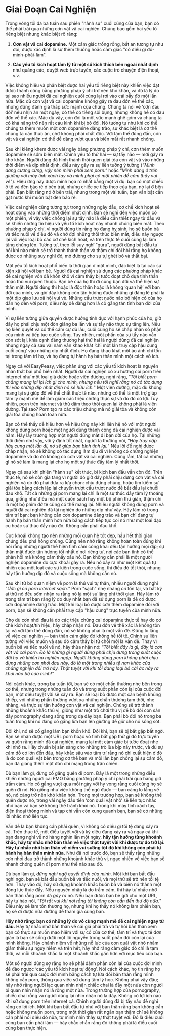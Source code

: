 # Giai Đoạn Cai Nghiện

Trong vòng tối đa ba tuần sau phiên "hành sự" cuối cùng của bạn, bạn có thể phải trải qua những cơn vật vã cai nghiện. Chúng bao gồm hai yếu tố riêng biệt nhưng khác biệt rõ ràng:

1. **Cơn vật vã cai dopamine.** Một cảm giác trống rỗng, bất an tương tự như đói, được xác định là sự thèm thuồng hoặc cảm giác "có điều gì đó-mình-phải-làm".

2. **Các yếu tố kích hoạt tâm lý từ một số kích thích bên ngoài nhất định** như quảng cáo, duyệt web trực tuyến, các cuộc trò chuyện điện thoại, v.v.

Việc không hiểu và phân biệt được hai yếu tố riêng biệt này khiến việc đạt được thành công bằng phương pháp ý chí trở nên khó khăn, và đó là lý do tại sao nhiều người đã cai nghiện cuối cùng lại rơi vào cái bẫy đó một lần nữa. Mặc dù cơn vật vã cai dopamine không gây ra đau đớn về thể xác, nhưng đừng đánh giá thấp sức mạnh của chúng. Chúng ta nói về ‘cơn đau đói’ nếu nhịn ăn một ngày; có thể có tiếng sôi bụng, nhưng không hề có đau đớn về thể xác. Mặc dù vậy, cơn đói là một sức mạnh ghê gớm và chúng ta có khả năng trở nên rất cáu kỉnh khi bị bỏ đói. Nó tương tự như khi cơ thể chúng ta thèm muốn một cơn dopamine dâng trào, sự khác biệt là cơ thể chúng ta cần thức ăn, chứ không phải chất độc. Với tâm thế đúng đắn, cơn vật vã cai nghiện có thể dễ dàng vượt qua và biến mất rất nhanh chóng.

Sau khi kiêng khem được vài ngày bằng phương pháp ý chí, cơn thèm muốn dopamine sẽ sớm biến mất. Chính yếu tố thứ hai — sự tẩy não — mới gây ra khó khăn. Người dùng đã hình thành thói quen giải tỏa cơn vật vã vào những thời điểm và dịp nhất định, điều này gây ra sự liên tưởng ý tưởng (*“Mình đang cương cứng, vậy nên mình phải xem porn."* hoặc “*Mình đang ở trên giường với máy tính xách tay và mình phải có một phiên để cảm thấy vui vẻ*"). Hiệu ứng này được minh họa rõ nhất bằng một ví dụ: bạn có một chiếc ô tô và đèn báo rẽ ở bên trái, nhưng chiếc xe tiếp theo của bạn, nó lại ở bên phải. Bạn biết rằng nó ở bên trái, nhưng trong một vài tuần, bạn vẫn bật cần gạt nước khi muốn bật đèn báo rẽ.

Việc cai nghiện cũng tương tự: trong những ngày đầu, cơ chế kích hoạt sẽ hoạt động vào những thời điểm nhất định. Bạn sẽ nghĩ đến việc muốn có một phiên, vì vậy việc chống lại sự tẩy não là điều cần thiết ngay từ đầu và sẽ khiến những tín hiệu và yếu tố kích hoạt này nhanh chóng biến mất. Theo phương pháp ý chí, vì người dùng tin rằng họ đang hy sinh, họ sẽ buồn bã và tiếc nuối về điều đó và chờ đợi những thôi thúc biến mất, điều này ngược lại với việc loại bỏ các cơ chế kích hoạt, và trên thực tế cuối cùng lại làm tăng chúng lên. Tương tự, theo lối suy nghĩ "guru", người dùng bắt đầu tự hỏi khi nào mình sẽ trở thành thánh thần và thậm chí đòi hỏi rằng họ không được có những suy nghĩ đó, mở đường cho sự tự ghét bỏ và thất bại.

Một yếu tố kích hoạt phổ biến là thời gian ở một mình, đặc biệt là tại các sự kiện xã hội với bạn bè. Người đã cai nghiện sử dụng các phương pháp khác để cai nghiện vốn đã khốn khổ vì cảm thấy bị tước đoạt chỗ dựa tinh thần hoặc thú vui quen thuộc. Bạn bè của họ thì đi cùng bạn đời và thể hiện sự thân mật. Người dùng thì hoặc là độc thân hoặc là không ‘quan hệ’ với bạn đời của mình, và giờ đây không còn tận hưởng được những gì đáng lẽ phải là một dịp giao lưu xã hội vui vẻ. Những cầu trượt nước não bộ hiện có của họ dẫn họ đến với porn, điều này dễ dàng hơn là cố gắng tán tỉnh bạn đời của mình.

Vì sự liên tưởng giữa quyền được hưởng tình dục với hạnh phúc của họ, giờ đây họ phải chịu một đòn giáng ba lần và sự tẩy não thực sự tăng lên. Nếu họ kiên quyết và có thể cầm cự đủ lâu, cuối cùng họ sẽ chấp nhận số phận của mình và tiếp tục cuộc sống. Tuy nhiên, một phần của sự tẩy não vẫn còn sót lại, khía cạnh đáng thương hại thứ hai là người dùng đã cai nghiện nhưng ngay cả sau vài năm vẫn khao khát ‘chỉ một lần truy cập hậu cung cuối cùng’ vào những dịp nhất định. Họ đang khao khát một ảo ảnh chỉ tồn tại trong tâm trí họ, và họ đang tự hành hạ bản thân mình một cách vô ích.

Ngay cả với EasyPeasy, việc phản ứng với các yếu tố kích hoạt là nguyên nhân thất bại phổ biến nhất. Người đã cai nghiện có xu hướng coi porn trên internet như một loại giả dược hoặc viên đường, nghĩ rằng, “*Tôi biết porn chẳng mang lại lợi ích gì cho mình, nhưng nếu tôi nghĩ rằng nó có tác dụng thì vào những dịp nhất định nó sẽ hữu ích.*" Một viên đường, mặc dù không mang lại sự giúp đỡ về thể chất thực tế nào, nhưng có thể là một trợ giúp tâm lý mạnh mẽ để làm giảm các triệu chứng thực sự và do đó có lợi. Tuy nhiên, porn trên internet và thủ dâm theo thói quen lại không phải là viên đường. Tại sao? Porn tạo ra các triệu chứng mà nó giải tỏa và không còn giải tỏa chúng hoàn toàn nữa.

Bạn có thể thấy dễ hiểu hơn về hiệu ứng này khi liên hệ nó với một người không dùng porn hoặc một người dùng thành công đã cai nghiện được vài năm. Hãy lấy trường hợp một người dùng mất đi bạn đời của họ. Tại những thời điểm như vậy, với ý định tốt nhất, người ta thường nói, “*Hãy truy cập hậu cung một lần đi, nó sẽ giúp bạn bình tĩnh lại.*" Nếu lời đề nghị được chấp nhận, nó sẽ không có tác dụng làm dịu đi vì không có chứng nghiện dopamine và do đó không có cơn vật vã cai nghiện. Cùng lắm, tất cả những gì nó sẽ làm là mang lại cho họ một sự thúc đẩy tâm lý nhất thời.

Ngay cả sau khi phiên "hành sự" kết thúc, bi kịch ban đầu vẫn còn đó. Trên thực tế, nó sẽ còn gia tăng vì người đó giờ đây phải chịu đựng cơn vật vã cai nghiện và do đó phải đưa ra lựa chọn: chịu đựng chúng, hoặc tìm kiếm sự giải tỏa bằng cách lặp lại chuyến trượt cầu trượt nước để bắt đầu lại chuỗi đau khổ. Tất cả những gì porn mang lại chỉ là một sự thúc đẩy tâm lý thoáng qua, giống như điều mà một cuốn sách hay một bộ phim thư giãn, thậm chí là một bộ phim dở tệ cũng có thể mang lại. Nhiều người không dùng porn và người đã cai nghiện đã tái nghiện do những dịp như vậy. Hãy làm rõ trong tâm trí bạn: bạn không cần cơn dopamine dâng trào và bạn chỉ đang tự hành hạ bản thân mình hơn nữa bằng cách tiếp tục coi nó như một loại đạo cụ hoặc sự thúc đẩy nào đó. Không cần phải đau khổ.

Cực khoái không tạo nên những mối quan hệ tốt đẹp, hầu hết thời gian chúng đều phá hỏng chúng. Cũng nên nhớ rằng không hoàn toàn đúng khi nói rằng những người thể hiện tình cảm công khai đều tận hưởng mọi dịp; sự thân mật được tận hưởng tốt nhất ở nơi riêng tư, nơi các bạn tình có thể phản hồi mà không cảm thấy xấu hổ. Bạn không cần phải là một người nghiện dopamine do cực khoái gây ra. Nếu nó xảy ra như một kết quả tự nhiên của một loạt các sự kiện trong cuộc sống, thì điều đó tốt thôi, nhưng hãy tận hưởng dịp đó và cuộc sống mà không cần nó.

Sau khi từ bỏ quan niệm về porn là thú vui tự thân, nhiều người dùng nghĩ “*Ước gì có porn internet sạch.*" Porn "sạch" nhẹ nhàng *có* tồn tại, và bất kỳ ai thử nó đều sớm nhận ra rằng nó là một sự lãng phí thời gian. Hãy làm rõ trong tâm trí bạn rằng lý do duy nhất bạn đã sử dụng porn là để có được cơn dopamine dâng trào. Một khi loại bỏ được cơn thèm dopamine đối với porn, bạn sẽ không cần phải truy cập "hậu cung" trực tuyến của mình nữa.

Cho dù cơn nhói đau là do các triệu chứng cai dopamine thực tế hay do cơ chế kích hoạt/tín hiệu, hãy chấp nhận nó. Đau đớn về thể xác là không tồn tại và với tâm thế đúng đắn, nó sẽ không phải là một vấn đề. Đừng lo lắng về việc cai nghiện — bản thân cảm giác đó không hề tồi tệ. Chính sự liên tưởng với việc muốn và sau đó cảm thấy bị từ chối mới là vấn đề. Thay vì buồn bã và tiếc nuối về nó, hãy thừa nhận nó: “*Tôi biết đây là gì, đây là cơn vật vã cai porn. Đó là những gì người dùng phải chịu đựng trong suốt cuộc đời họ và khiến họ nghiện ngập. Người không dùng porn không phải chịu đựng những cơn nhói đau này, đó là một trong nhiều tệ nạn khác của chứng nghiện dối trá này. Thật tuyệt vời khi tôi đang loại bỏ cái ác này ra khỏi não bộ của mình!"*

Nói cách khác, trong ba tuần tới, bạn sẽ có một chấn thương nhẹ bên trong cơ thể, nhưng trong những tuần đó và trong suốt phần còn lại của cuộc đời bạn, một điều tuyệt vời sẽ xảy ra. Bạn sẽ loại bỏ được một căn bệnh khủng khiếp, với những phần thưởng vượt xa những chấn thương tạm thời, nhẹ nhàng, và thực sự tận hưởng cơn vật vã cai nghiện. Chúng sẽ trở thành những khoảnh khắc thú vị, giống như một trò chơi thú vị để bỏ đói con sán dây pornography đang sống trong dạ dày bạn. Bạn phải bỏ đói nó trong ba tuần trong khi nó đang cố gắng lừa bạn lên giường để giữ cho nó sống sót.

Đôi khi, nó sẽ cố gắng làm bạn khốn khổ. Đôi khi, bạn sẽ bị bắt gặp bất ngờ. Bạn sẽ nhận được một URL porn hoặc vô tình bắt gặp thứ gì đó trực tuyến và quên rằng mình đã cai nghiện, mang lại một cảm giác bị tước đoạt nhẹ khi nhớ ra. Hãy chuẩn bị sẵn sàng cho những trò lừa bịp này trước, và dù sự cám dỗ có lớn đến đâu, hãy khắc sâu vào tâm trí rằng nó chỉ xuất hiện ở đó là do con quái vật bên trong cơ thể bạn và mỗi lần bạn chống lại sự cám dỗ, bạn đã giáng thêm một đòn chí mạng trong trận chiến.

Dù bạn làm gì, đừng cố gắng quên đi porn. Đây là một trong những điều khiến những người cai PMO bằng phương pháp ý chí phải trải qua hàng giờ trầm cảm. Họ cố gắng vượt qua mỗi ngày với hy vọng rằng cuối cùng họ sẽ quên đi nó. Nó giống như việc không thể ngủ được — bạn càng lo lắng về nó, nó càng trở nên khó khăn hơn. Trong mọi trường hợp, bạn sẽ không thể quên được nó, trong vài ngày đầu tiên ‘con quái vật nhỏ’ sẽ liên tục nhắc nhở bạn và bạn sẽ không thể tránh khỏi nó. Trong khi máy tính xách tay, điện thoại thông minh và tạp chí vẫn còn xung quanh bạn, bạn sẽ có những lời nhắc nhở liên tục.

Vấn đề là bạn không cần phải quên, vì không có điều gì tồi tệ đang xảy ra cả. Trên thực tế, một điều tuyệt vời và kỳ diệu đang xảy ra và ngay cả khi bạn đang nghĩ về nó hàng nghìn lần một ngày, **hãy tận hưởng từng khoảnh khắc, hãy tự nhắc nhở bản thân về việc thật tuyệt vời khi được tự do trở lại. Hãy tự nhắc nhở bản thân về niềm vui sướng tột độ khi không còn phải tự hành hạ bản thân mình nữa.** Như đã nói trước đó, bạn sẽ thấy rằng những cơn nhói đau trở thành những khoảnh khắc thú vị, ngạc nhiên về việc bạn sẽ nhanh chóng quên đi porn như thế nào sau đó.

Dù bạn làm gì, *đừng nghi ngờ quyết định của mình*. Một khi bạn bắt đầu nghi ngờ, bạn sẽ bắt đầu buồn bã và tiếc nuối, và mọi thứ sẽ trở nên tồi tệ hơn. Thay vào đó, hãy sử dụng khoảnh khắc buồn bã và biến nó thành một động lực thúc đẩy. Nếu nguyên nhân là do trầm cảm, thì hãy tự nhắc nhở bản thân rằng porn đã *gây ra* nó. Nếu bạn được bạn bè gửi cho một URL, hãy tự hào nói, “*Tôi rất vui khi nói rằng tôi không còn cần đến thứ đó nữa.*" Điều này sẽ làm tổn thương họ, nhưng khi họ thấy nó không làm phiền bạn, họ sẽ đi được nửa đường để tham gia cùng bạn.

**Hãy nhớ rằng: bạn có những lý do vô cùng mạnh mẽ để cai nghiện ngay từ đầu.** Hãy tự nhắc nhở bản thân về cái giá phải trả và tự hỏi bản thân xem bạn có thực sự muốn mạo hiểm với sự cố của cơ thể, tâm trí và thực tế đơn giản là bạn sẽ sống dưới một lời nguyền trong suốt phần đời còn lại của mình không. Hãy chánh niệm về những nỗ lực của con quái vật nhỏ nhằm giảm thiểu sự nguy hiểm và trên hết, hãy nhớ rằng cảm giác đó chỉ là tạm thời, và mỗi khoảnh khắc là một khoảnh khắc gần hơn với mục tiêu của bạn.

Một số người dùng sợ rằng họ sẽ phải dành phần còn lại của cuộc đời mình để đảo ngược ‘các yếu tố kích hoạt tự động’. Nói cách khác, họ tin rằng họ sẽ phải trải qua cuộc đời mình bằng cách tự lừa dối bản thân rằng mình không cần porn, thông qua việc sử dụng tâm lý học. Không phải vậy đâu; hãy nhớ rằng người lạc quan nhìn nhận chiếc chai là đầy một nửa còn người bi quan nhìn nhận nó là rỗng một nửa. Trong trường hợp của pornography, chiếc chai rỗng và người dùng lại nhìn nhận nó là đầy. Không có lợi ích nào khi sử dụng porn trên internet cả. Chính người dùng đã bị tẩy não để nghĩ rằng có lợi ích. Một khi bạn bắt đầu tự nhủ với bản thân rằng bạn không cần hoặc không muốn porn, trong một thời gian rất ngắn bạn thậm chí sẽ không cần phải nói điều đó nữa, tự mình nhìn thấy sự thật tuyệt vời. Đó là điều cuối cùng bạn cần phải làm — hãy chắc chắn rằng đó không phải là điều cuối cùng bạn thực hiện.

